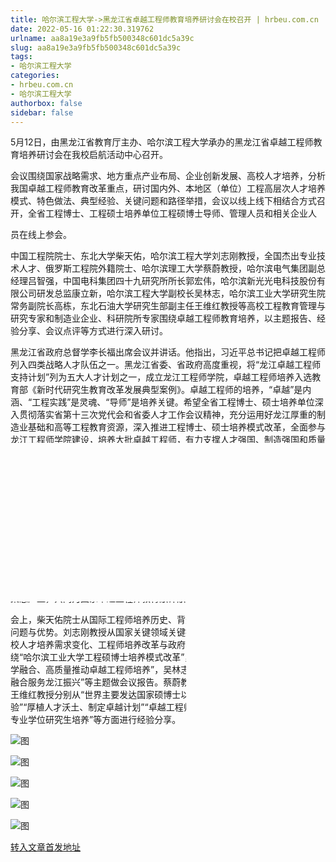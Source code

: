 ```yaml
---
title: 哈尔滨工程大学->黑龙江省卓越工程师教育培养研讨会在校召开 | hrbeu.com.cn
date: 2022-05-16 01:22:30.319762
urlname: aa8a19e3a9fb5fb500348c601dc5a39c
slug: aa8a19e3a9fb5fb500348c601dc5a39c
tags: 
- 哈尔滨工程大学
categories:
- hrbeu.com.cn
- 哈尔滨工程大学
authorbox: false
sidebar: false
---
```

5月12日，由黑龙江省教育厅主办、哈尔滨工程大学承办的黑龙江省卓越工程师教育培养研讨会在我校启航活动中心召开。

会议围绕国家战略需求、地方重点产业布局、企业创新发展、高校人才培养，分析我国卓越工程师教育改革重点，研讨国内外、本地区（单位）工程高层次人才培养模式、特色做法、典型经验、关键问题和路径举措，会议以线上线下相结合方式召开，全省工程博士、工程硕士培养单位工程硕博士导师、管理人员和相关企业人
<!--more-->
员在线上参会。

中国工程院院士、东北大学柴天佑，哈尔滨工程大学刘志刚教授，全国杰出专业技术人才、俄罗斯工程院外籍院士、哈尔滨理工大学蔡蔚教授，哈尔滨电气集团副总经理吕智强，中国电科集团四十九研究所所长郭宏伟，哈尔滨新光光电科技股份有限公司研发总监康立新，哈尔滨工程大学副校长吴林志，哈尔滨工业大学研究生院常务副院长高栋，东北石油大学研究生部副主任王维红教授等高校工程教育管理与研究专家和制造业企业、科研院所专家围绕卓越工程师教育培养，以主题报告、经验分享、会议点评等方式进行深入研讨。

黑龙江省政府总督学李长福出席会议并讲话。他指出，习近平总书记把卓越工程师列入四类战略人才队伍之一。黑龙江省委、省政府高度重视，将“龙江卓越工程师支持计划”列为五大人才计划之一，成立龙江工程师学院，卓越工程师培养入选教育部《新时代研究生教育改革发展典型案例》。卓越工程师的培养，“卓越”是内涵、“工程实践”是灵魂、“导师”是培养关键。希望全省工程博士、硕士培养单位深入贯彻落实省第十三次党代会和省委人才工作会议精神，充分运用好龙江厚重的制造业基础和高等工程教育资源，深入推进工程博士、硕士培养模式改革，全面参与龙江工程师学院建设，培养大批卓越工程师，有力支撑人才强国、制造强国和质量龙江、创新龙江建设。

校长、校党委副书记姚郁代表学校致辞。姚郁在会上分享了学校近年来在专业学位硕士研究生培养过程中取得的经验和成果。他指出，在各级领导的支持和关怀下，龙江工程师学院于2021年9月正式成立，通过深化产教融合、校企合作，深入推进育人方式、办学模式、管理体制、保障机制等改革，着力让“人才链”衔接“创新链”推动“产业链”，积极探索政产学研用深度融合的卓越工程师培养模式和路径。他表示，学校愿与各科研院所、企业和兄弟高校不断深化合作，持续探索卓越工程师人才培养的有效模式和创新举措。他强调，我国制造业面临工程师数量不足，质量不高问题，为卓越工程师培养带来了机遇和挑战。但现有的卓越工程师培养模式还存在围绕战略需求的专业学位领域布局需完善，分类招生有关改革需持续深入等问题，希望各位与会专家在卓越工程师人才培养和工程教育领域分享经验和见解，集思广益，共同为国家卓越工程师教育献计献策。

会上，柴天佑院士从国际工程师培养历史、背景入手，分析我国工程师培养面临的问题与优势。刘志刚教授从国家关键领域关键技术上自主可控出发，分析企业对高校人才培养需求变化、工程师培养改革与政府、企业、高校协同模式。高栋教授围绕“哈尔滨工业大学工程硕博士培养模式改革”，吕智强研究员围绕“企校共育、产学融合、高质量推动卓越工程师培养”，吴林志教授围绕“龙江工程师学院深化产教融合服务龙江振兴”等主题做会议报告。蔡蔚教授、康立新女士、郭宏伟研究员、王维红教授分别从“世界主要发达国家硕博士以上工程人才培养主要特点和实施经验”“厚植人才沃土、制定卓越计划”“卓越工程师教育培养的形势与挑战”“行业协同专业学位研究生培养”等方面进行经验分享。

![图](http://gongxue.cn/__local/5/19/A2/1E708278B545C856D0C8881673B_7AE01162_1430D.jpg)

![图](http://gongxue.cn/__local/2/BD/90/69717A30D89F30B254287548CDA_830D7869_12461.png)

![图](http://gongxue.cn/__local/2/16/71/3BA14CD68AB9A62C8B57C634FDB_3989C5E2_11B99.jpg)

![图](http://gongxue.cn/__local/0/54/80/59D12C7AF1D371D2E81ACEB02A0_45BAD4E9_11F65.jpg)

![图](http://gongxue.cn/__local/1/41/ED/F739A8CED2D88A2ABC4ED1D9D7F_7A9FEF90_1AFED.jpg)

[转入文章首发地址](http://gongxue.cn/info/1141/70850.htm)
